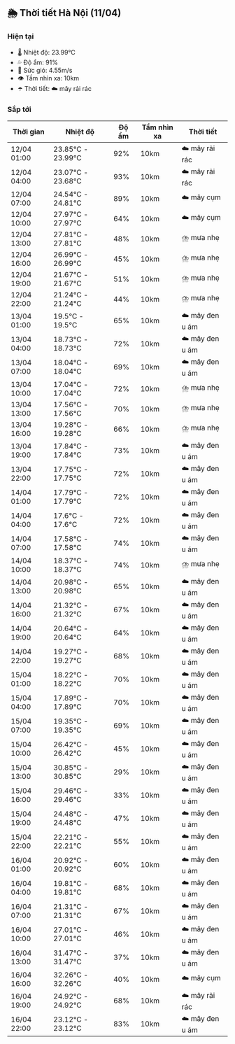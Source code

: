 ## 🌦️ Thời tiết Hà Nội (11/04)

### Hiện tại

- 🌡️ Nhiệt độ: 23.99℃
- 💦 Độ ẩm: 91%
- 💨 Sức gió: 4.55m/s
- 👁️ Tầm nhìn xa: 10km
- ☂️ Thời tiết: ☁️ mây rải rác

### Sắp tới

| Thời gian | Nhiệt độ | Độ ẩm | Tầm nhìn xa | Thời tiết |
| --- | --- | --- | --- | --- |
| 12/04 01:00 | 23.85℃ - 23.99℃ | 92% | 10km | ☁️ mây rải rác |
| 12/04 04:00 | 23.07℃ - 23.68℃ | 93% | 10km | ☁️ mây rải rác |
| 12/04 07:00 | 24.54℃ - 24.81℃ | 89% | 10km | ☁️ mây cụm |
| 12/04 10:00 | 27.97℃ - 27.97℃ | 64% | 10km | ☁️ mây cụm |
| 12/04 13:00 | 27.81℃ - 27.81℃ | 48% | 10km | ⛈️ mưa nhẹ |
| 12/04 16:00 | 26.99℃ - 26.99℃ | 45% | 10km | ⛈️ mưa nhẹ |
| 12/04 19:00 | 21.67℃ - 21.67℃ | 51% | 10km | ⛈️ mưa nhẹ |
| 12/04 22:00 | 21.24℃ - 21.24℃ | 44% | 10km | ⛈️ mưa nhẹ |
| 13/04 01:00 | 19.5℃ - 19.5℃ | 65% | 10km | ☁️ mây đen u ám |
| 13/04 04:00 | 18.73℃ - 18.73℃ | 72% | 10km | ☁️ mây đen u ám |
| 13/04 07:00 | 18.04℃ - 18.04℃ | 69% | 10km | ☁️ mây đen u ám |
| 13/04 10:00 | 17.04℃ - 17.04℃ | 72% | 10km | ⛈️ mưa nhẹ |
| 13/04 13:00 | 17.56℃ - 17.56℃ | 70% | 10km | ⛈️ mưa nhẹ |
| 13/04 16:00 | 19.28℃ - 19.28℃ | 66% | 10km | ⛈️ mưa nhẹ |
| 13/04 19:00 | 17.84℃ - 17.84℃ | 73% | 10km | ☁️ mây đen u ám |
| 13/04 22:00 | 17.75℃ - 17.75℃ | 72% | 10km | ☁️ mây đen u ám |
| 14/04 01:00 | 17.79℃ - 17.79℃ | 72% | 10km | ☁️ mây đen u ám |
| 14/04 04:00 | 17.6℃ - 17.6℃ | 72% | 10km | ☁️ mây đen u ám |
| 14/04 07:00 | 17.58℃ - 17.58℃ | 74% | 10km | ☁️ mây đen u ám |
| 14/04 10:00 | 18.37℃ - 18.37℃ | 74% | 10km | ⛈️ mưa nhẹ |
| 14/04 13:00 | 20.98℃ - 20.98℃ | 65% | 10km | ☁️ mây đen u ám |
| 14/04 16:00 | 21.32℃ - 21.32℃ | 67% | 10km | ☁️ mây đen u ám |
| 14/04 19:00 | 20.64℃ - 20.64℃ | 64% | 10km | ☁️ mây đen u ám |
| 14/04 22:00 | 19.27℃ - 19.27℃ | 68% | 10km | ☁️ mây đen u ám |
| 15/04 01:00 | 18.22℃ - 18.22℃ | 70% | 10km | ☁️ mây đen u ám |
| 15/04 04:00 | 17.89℃ - 17.89℃ | 70% | 10km | ☁️ mây đen u ám |
| 15/04 07:00 | 19.35℃ - 19.35℃ | 69% | 10km | ☁️ mây đen u ám |
| 15/04 10:00 | 26.42℃ - 26.42℃ | 45% | 10km | ☁️ mây đen u ám |
| 15/04 13:00 | 30.85℃ - 30.85℃ | 29% | 10km | ☁️ mây đen u ám |
| 15/04 16:00 | 29.46℃ - 29.46℃ | 33% | 10km | ☁️ mây đen u ám |
| 15/04 19:00 | 24.48℃ - 24.48℃ | 47% | 10km | ☁️ mây đen u ám |
| 15/04 22:00 | 22.21℃ - 22.21℃ | 55% | 10km | ☁️ mây đen u ám |
| 16/04 01:00 | 20.92℃ - 20.92℃ | 60% | 10km | ☁️ mây đen u ám |
| 16/04 04:00 | 19.81℃ - 19.81℃ | 68% | 10km | ☁️ mây đen u ám |
| 16/04 07:00 | 21.31℃ - 21.31℃ | 67% | 10km | ☁️ mây đen u ám |
| 16/04 10:00 | 27.01℃ - 27.01℃ | 46% | 10km | ☁️ mây đen u ám |
| 16/04 13:00 | 31.47℃ - 31.47℃ | 37% | 10km | ☁️ mây đen u ám |
| 16/04 16:00 | 32.26℃ - 32.26℃ | 40% | 10km | ☁️ mây cụm |
| 16/04 19:00 | 24.92℃ - 24.92℃ | 68% | 10km | ☁️ mây rải rác |
| 16/04 22:00 | 23.12℃ - 23.12℃ | 83% | 10km | ☁️ mây đen u ám |
